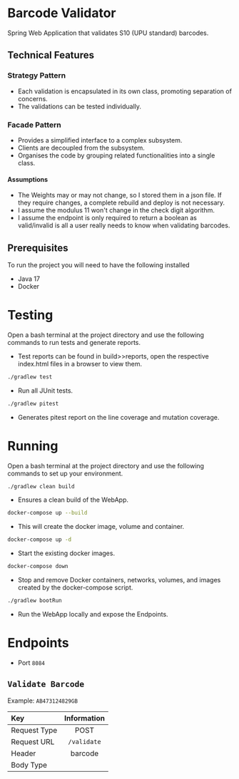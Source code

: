 # Barcode Validator

Spring Web Application that validates S10 (UPU standard) barcodes.
## Technical Features

### Strategy Pattern
* Each validation is encapsulated in its own class, promoting separation of concerns.
* The validations can be tested individually.

### Facade Pattern
* Provides a simplified interface to a complex subsystem.
* Clients are decoupled from the subsystem.
* Organises the code by grouping related functionalities into a single class.

#### Assumptions
* The Weights may or may not change, so I stored them in a json file. If they require changes, a complete rebuild and deploy is not necessary.
* I assume the modulus 11 won't change in the check digit algorithm.
* I assume the endpoint is only required to return a boolean as valid/invalid is all a user really needs to know when validating barcodes.

## Prerequisites

To run the project you will need to have the following installed

* Java 17
* Docker

# Testing

Open a bash terminal at the project directory and use the following commands to run tests and generate reports.
* Test reports can be found in build>>reports, open the respective index.html files in a browser to view them.
```bash
./gradlew test
````
* Run all JUnit tests.

```bash
./gradlew pitest
````
* Generates pitest report on the line coverage and mutation coverage.

# Running

Open a bash terminal at the project directory and use the following commands to set up your environment.
```bash
./gradlew clean build
````
* Ensures a clean build of the WebApp.

```bash
docker-compose up --build
```
* This will create the docker image, volume and container.

```bash
docker-compose up -d
```
* Start the existing docker images.

```bash
docker-compose down
```
* Stop and remove Docker containers, networks, volumes, and images created by the docker-compose script.
```bash
./gradlew bootRun
```
* Run the WebApp locally and expose the Endpoints.

# Endpoints

* Port ``8084``

## `Validate Barcode`

Example: ``AB473124829GB``

| Key          | Information |
|:-------------|:-----------:|
| Request Type |    POST     |
| Request URL  | `/validate` |
| Header       |   barcode   |
| Body Type    |             |
